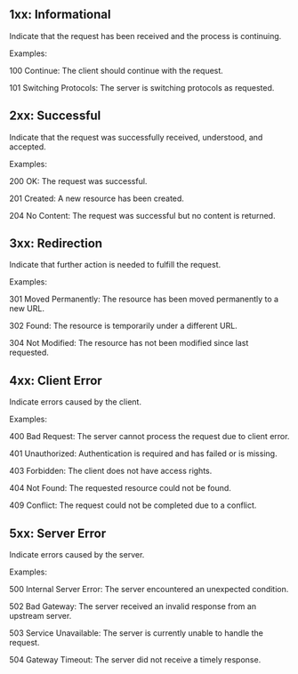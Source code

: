 ## 1xx: Informational

Indicate that the request has been received and the process is continuing.

Examples:

100 Continue: The client should continue with the request.

101 Switching Protocols: The server is switching protocols as requested.

## 2xx: Successful

Indicate that the request was successfully received, understood, and accepted.

Examples:

200 OK: The request was successful.

201 Created: A new resource has been created.

204 No Content: The request was successful but no content is returned.

## 3xx: Redirection

Indicate that further action is needed to fulfill the request.

Examples:

301 Moved Permanently: The resource has been moved permanently to a new URL.

302 Found: The resource is temporarily under a different URL.

304 Not Modified: The resource has not been modified since last requested.

## 4xx: Client Error

Indicate errors caused by the client.

Examples:

400 Bad Request: The server cannot process the request due to client error.

401 Unauthorized: Authentication is required and has failed or is missing.

403 Forbidden: The client does not have access rights.

404 Not Found: The requested resource could not be found.

409 Conflict: The request could not be completed due to a conflict.

## 5xx: Server Error

Indicate errors caused by the server.

Examples:

500 Internal Server Error: The server encountered an unexpected condition.

502 Bad Gateway: The server received an invalid response from an upstream server.

503 Service Unavailable: The server is currently unable to handle the request.

504 Gateway Timeout: The server did not receive a timely response.

